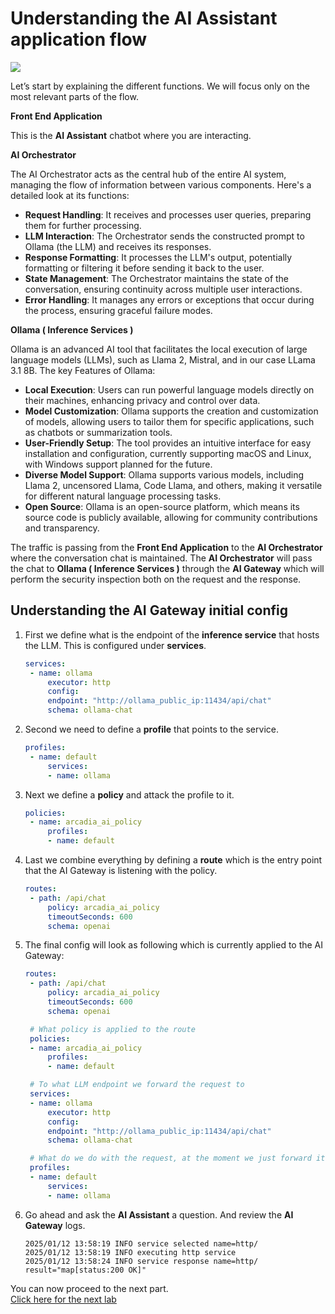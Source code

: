 # Understanding the **AI Assistant** application flow


![](/lab3/images/00.png)

Let’s start by explaining the different functions. We will focus only on the most relevant parts of the flow.

**Front End Application**

This is the **AI Assistant** chatbot where you are interacting.


**AI Orchestrator**

The AI Orchestrator acts as the central hub of the entire AI system, managing the flow of information between various components. Here's a detailed look at its functions:

* **Request Handling**: It receives and processes user queries, preparing them for further processing.
* **LLM Interaction**: The Orchestrator sends the constructed prompt to Ollama (the LLM) and receives its responses.
* **Response Formatting**: It processes the LLM's output, potentially formatting or filtering it before sending it back to the user.
* **State Management**: The Orchestrator  maintains the state of the conversation, ensuring continuity across multiple user interactions.
* **Error Handling**: It manages any errors or exceptions that occur during the process, ensuring graceful failure modes.

**Ollama ( Inference Services )**

Ollama is an advanced AI tool that facilitates the local execution of large language models (LLMs), such as Llama 2, Mistral, and in our case LLama 3.1 8B.
The key Features of Ollama:

* **Local Execution**: Users can run powerful language models directly on their machines, enhancing privacy and control over data.
* **Model Customization**: Ollama supports the creation and customization of models, allowing users to tailor them for specific applications, such as chatbots or summarization tools.
* **User-Friendly Setup**: The tool provides an intuitive interface for easy installation and configuration, currently supporting macOS and Linux, with Windows support planned for the future.
* **Diverse Model Support**: Ollama supports various models, including Llama 2, uncensored Llama, Code Llama, and others, making it versatile for different natural language processing tasks.
* **Open Source**: Ollama is an open-source platform, which means its source code is publicly available, allowing for community contributions and transparency.

The traffic is passing from the **Front End Application** to the **AI Orchestrator** where the conversation chat is maintained. The **AI Orchestrator** will pass the chat to  **Ollama ( Inference Services )** through the **AI Gateway** which will perform the security inspection both on the request and the response.


## Understanding the **AI Gateway** initial config

1. First we define what is the endpoint of the **inference service** that hosts the LLM. This is configured under **services**.

   ```yaml
   services:
    - name: ollama
        executor: http
        config:
        endpoint: "http://ollama_public_ip:11434/api/chat"
        schema: ollama-chat 
   ```

2. Second we need to define a **profile** that points to the service.

   ```yaml
   profiles:
    - name: default
        services:
        - name: ollama
   ```

3. Next we define a **policy** and attack the profile to it.

   ```yaml
   policies:
    - name: arcadia_ai_policy
        profiles:
        - name: default
   ```

4. Last we combine everything by defining a **route** which is the entry point that the AI Gateway is listening with the policy.   

   ```yaml
   routes:
    - path: /api/chat
        policy: arcadia_ai_policy
        timeoutSeconds: 600
        schema: openai
   ```

5. The final config will look as following which is currently applied to the AI Gateway:

   ```yaml
   routes:
    - path: /api/chat
        policy: arcadia_ai_policy
        timeoutSeconds: 600
        schema: openai

    # What policy is applied to the route
    policies:
    - name: arcadia_ai_policy
        profiles:
        - name: default

    # To what LLM endpoint we forward the request to
    services:
    - name: ollama
        executor: http
        config:
        endpoint: "http://ollama_public_ip:11434/api/chat"
        schema: ollama-chat

    # What do we do with the request, at the moment we just forward it
    profiles:
    - name: default
        services:
        - name: ollama
   ```           

6. Go ahead and ask the **AI Assistant** a question. And review the **AI Gateway** logs.

   ```
   2025/01/12 13:58:19 INFO service selected name=http/
   2025/01/12 13:58:19 INFO executing http service
   2025/01/12 13:58:24 INFO service response name=http/ result="map[status:200 OK]"
   ```


   
You can now proceed to the next part.    
[Click here for the next lab](../lab4/lab4.md)   
